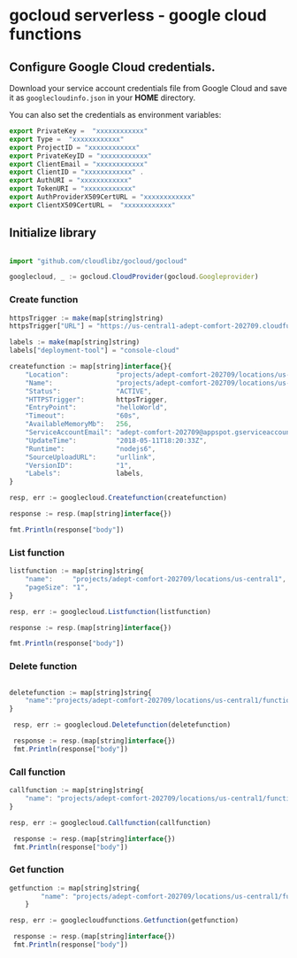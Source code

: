 # gocloud serverless - google cloud functions

## Configure Google Cloud credentials.

Download your service account credentials file from Google Cloud and save it as `googlecloudinfo.json` in your <b>HOME</b> directory.

You can also set the credentials as environment variables:
```js
export PrivateKey =  "xxxxxxxxxxxx"
export Type =  "xxxxxxxxxxxx"
export ProjectID = "xxxxxxxxxxxx"
export PrivateKeyID = "xxxxxxxxxxxx"
export ClientEmail = "xxxxxxxxxxxx"
export ClientID = "xxxxxxxxxxxx" .
export AuthURI = "xxxxxxxxxxxx"
export TokenURI = "xxxxxxxxxxxx"
export AuthProviderX509CertURL = "xxxxxxxxxxxx"
export ClientX509CertURL =  "xxxxxxxxxxxx"
```

## Initialize library

```js

import "github.com/cloudlibz/gocloud/gocloud"

googlecloud, _ := gocloud.CloudProvider(gocloud.Googleprovider)
```

### Create function

```js
httpsTrigger := make(map[string]string)
httpsTrigger["URL"] = "https://us-central1-adept-comfort-202709.cloudfunctions.net/function-1"

labels := make(map[string]string)
labels["deployment-tool"] = "console-cloud"

createfunction := map[string]interface{}{
	"Location":            "projects/adept-comfort-202709/locations/us-central1",
	"Name":                "projects/adept-comfort-202709/locations/us-central1/functions/function-2",
	"Status":              "ACTIVE",
	"HTTPSTrigger":        httpsTrigger,
	"EntryPoint":          "helloWorld",
	"Timeout":             "60s",
	"AvailableMemoryMb":   256,
	"ServiceAccountEmail": "adept-comfort-202709@appspot.gserviceaccount.com",
	"UpdateTime":          "2018-05-11T18:20:33Z",
	"Runtime":             "nodejs6",
	"SourceUploadURL":     "urllink",
	"VersionID":           "1",
	"Labels":              labels,
}

resp, err := googlecloud.Createfunction(createfunction)

response := resp.(map[string]interface{})

fmt.Println(response["body"])

  ```

### List function

```js
listfunction := map[string]string{
	"name":     "projects/adept-comfort-202709/locations/us-central1",
	"pageSize": "1",
}

resp, err := googlecloud.Listfunction(listfunction)

response := resp.(map[string]interface{})

fmt.Println(response["body"])

```

### Delete function

```js

deletefunction := map[string]string{
	"name":"projects/adept-comfort-202709/locations/us-central1/functions/function-1",
}

 resp, err := googlecloud.Deletefunction(deletefunction)

 response := resp.(map[string]interface{})
 fmt.Println(response["body"])
```

### Call function

```js
callfunction := map[string]string{
	"name": "projects/adept-comfort-202709/locations/us-central1/functions/function-1",
}

resp, err := googlecloud.Callfunction(callfunction)

 response := resp.(map[string]interface{})
 fmt.Println(response["body"])
```



### Get function

```js
getfunction := map[string]string{
		"name": "projects/adept-comfort-202709/locations/us-central1/functions/function-1",
	}

resp, err := googlecloudfunctions.Getfunction(getfunction)

 response := resp.(map[string]interface{})
 fmt.Println(response["body"])
```
